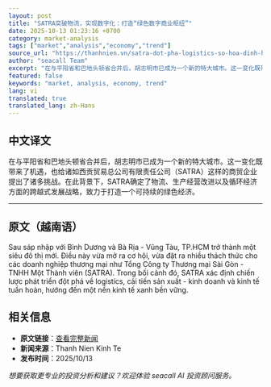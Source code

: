 ```yaml
---
layout: post
title: "SATRA突破物流，实现数字化：打造“绿色数字商业枢纽”"
date: 2025-10-13 01:23:16 +0700
category: market-analysis
tags: ["market","analysis","economy","trend"]
source_url: "https://thanhnien.vn/satra-dot-pha-logistics-so-hoa-dinh-hinh-hub-thuong-mai-xanh-so-185251012135106311.htm"
author: "seacall Team"
excerpt: "在与平阳省和巴地头顿省合并后，胡志明市已成为一个新的特大城市。这一变化既带来了机遇，也给诸如西贡贸易总公司有限责任公司（SATRA）这样的商贸企业提出了诸多挑战。在此背景下，SATRA确定了物流、生产经营改进以及循环经济方面的跨越式发展战略，致力于打造一个可持续的绿色经济。..."
featured: false
keywords: "market, analysis, economy, trend"
lang: vi
translated: true
translated_lang: zh-Hans
---
```


## 中文译文

在与平阳省和巴地头顿省合并后，胡志明市已成为一个新的特大城市。这一变化既带来了机遇，也给诸如西贡贸易总公司有限责任公司（SATRA）这样的商贸企业提出了诸多挑战。在此背景下，SATRA确定了物流、生产经营改进以及循环经济方面的跨越式发展战略，致力于打造一个可持续的绿色经济。

---

## 原文（越南语）

Sau s&aacute;p nhập với B&igrave;nh Dương v&agrave; B&agrave; Rịa - Vũng T&agrave;u, TP.HCM trở th&agrave;nh một si&ecirc;u đ&ocirc; thị mới. Điều n&agrave;y vừa mở ra cơ hội, vừa đặt ra nhiều th&aacute;ch thức cho c&aacute;c doanh nghiệp thương mại như Tổng C&ocirc;ng ty Thương mại S&agrave;i G&ograve;n - TNHH Một Th&agrave;nh vi&ecirc;n (SATRA). Trong bối cảnh đ&oacute;, SATRA x&aacute;c định chiến lược ph&aacute;t triển đột ph&aacute; về logistics, cải tiến sản xuất - kinh doanh v&agrave; kinh tế tuần ho&agrave;n, hướng đến một nền kinh tế xanh bền vững.

## 相关信息

- **原文链接**：[查看完整新闻](https://thanhnien.vn/satra-dot-pha-logistics-so-hoa-dinh-hinh-hub-thuong-mai-xanh-so-185251012135106311.htm)
- **新闻来源**：Thanh Nien Kinh Te
- **发布时间**：2025/10/13

*想要获取更专业的投资分析和建议？欢迎体验 seacall AI 投资顾问服务。*